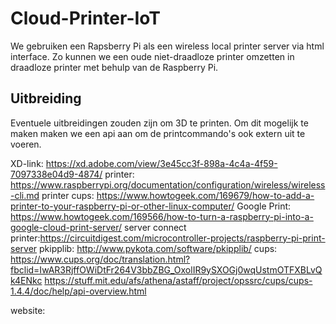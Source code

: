 # Cloud-Printer-IoT
We gebruiken een Rapsberry Pi als een wireless local printer server via html interface. Zo kunnen we een oude niet-draadloze printer omzetten in draadloze printer met behulp van de Raspberry Pi.  

## Uitbreiding
Eventuele uitbreidingen zouden zijn om 3D te printen. Om dit mogelijk te maken maken we een api aan om de printcommando's ook extern uit te voeren.

XD-link: https://xd.adobe.com/view/3e45cc3f-898a-4c4a-4f59-7097338e04d9-4874/
printer: https://www.raspberrypi.org/documentation/configuration/wireless/wireless-cli.md
printer cups: https://www.howtogeek.com/169679/how-to-add-a-printer-to-your-raspberry-pi-or-other-linux-computer/
Google Print: https://www.howtogeek.com/169566/how-to-turn-a-raspberry-pi-into-a-google-cloud-print-server/
server connect printer:https://circuitdigest.com/microcontroller-projects/raspberry-pi-print-server
pkipplib: http://www.pykota.com/software/pkipplib/ 
cups: https://www.cups.org/doc/translation.html?fbclid=IwAR3RjffOWiDtFr264V3bbZBG_OxolIR9ySXOGj0wqUstmOTFXBLvQk4ENkc
      https://stuff.mit.edu/afs/athena/astaff/project/opssrc/cups/cups-1.4.4/doc/help/api-overview.html
          
website:
